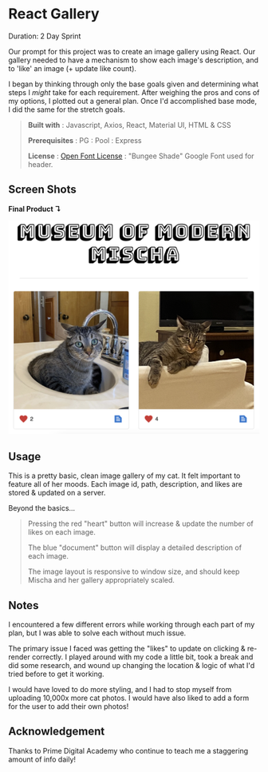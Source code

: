 # React Gallery

Duration: 2 Day Sprint

Our prompt for this project was to create an image gallery using React. Our gallery needed to have a mechanism to show each image's description, and to 'like' an image (+ update like count).   

I began by thinking through only the base goals given and determining what steps I *might* take for each requirement. After weighing the pros and cons of my options, I plotted out a general plan. Once I'd accomplished base mode, I did the same for the stretch goals. 


>**Built with** : Javascript, Axios, React, Material UI, HTML & CSS
>
>**Prerequisites** : PG : Pool : Express 
>
>**License** : [Open Font License](https://scripts.sil.org/cms/scripts/page.php?site_id=nrsi&id=OFL) : "Bungee Shade" Google Font used for header.


## Screen Shots

**Final Product ↴**

![Final Gallery](public/images/React-Gallery-Screenshot.png)


## Usage

This is a pretty basic, clean image gallery of my cat. It felt important to feature all of her moods. Each image id, path, description, and likes are stored & updated on a server.

Beyond the basics...
> Pressing the red "heart" button will increase & update the number of likes on each image.
> 
> The blue "document" button will display a detailed description of each image.
>
> The image layout is responsive to window size, and should keep Mischa and her gallery appropriately scaled.


## Notes

I encountered a few different errors while working through each part of my plan, but I was able to solve each without much issue. 

The primary issue I faced was getting the "likes" to update on clicking & re-render correctly. I played around with my code a little bit, took a break and did some research, and wound up changing the location & logic of what I'd tried before to get it working.

I would have loved to do more styling, and I had to stop myself from uploading 10,000x more cat photos. I would have also liked to add a form for the user to add their own photos! 

## Acknowledgement
Thanks to Prime Digital Academy who continue to teach me a staggering amount of info daily!

